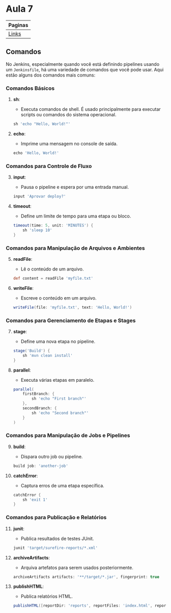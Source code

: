# Aula 7

| Paginas                  |
| ------------------------ |
| [Links](./links_aula.md) |

## Comandos

No Jenkins, especialmente quando você está definindo pipelines usando um `Jenkinsfile`, há uma variedade de comandos que você pode usar. Aqui estão alguns dos comandos mais comuns:

### Comandos Básicos

1. **sh**:

   - Executa comandos de shell. É usado principalmente para executar scripts ou comandos do sistema operacional.

   ```groovy
   sh 'echo "Hello, World!"'
   ```

2. **echo**:
   - Imprime uma mensagem no console de saída.
   ```groovy
   echo 'Hello, World!'
   ```

### Comandos para Controle de Fluxo

3. **input**:

   - Pausa o pipeline e espera por uma entrada manual.

   ```groovy
   input 'Aprovar deploy?'
   ```

4. **timeout**:
   - Define um limite de tempo para uma etapa ou bloco.
   ```groovy
   timeout(time: 5, unit: 'MINUTES') {
       sh 'sleep 10'
   }
   ```

### Comandos para Manipulação de Arquivos e Ambientes

5. **readFile**:

   - Lê o conteúdo de um arquivo.

   ```groovy
   def content = readFile 'myfile.txt'
   ```

6. **writeFile**:
   - Escreve o conteúdo em um arquivo.
   ```groovy
   writeFile(file: 'myfile.txt', text: 'Hello, World!')
   ```

### Comandos para Gerenciamento de Etapas e Stages

7. **stage**:

   - Define uma nova etapa no pipeline.

   ```groovy
   stage('Build') {
       sh 'mvn clean install'
   }
   ```

8. **parallel**:
   - Executa várias etapas em paralelo.
   ```groovy
   parallel(
       firstBranch: {
           sh 'echo "First branch"'
       },
       secondBranch: {
           sh 'echo "Second branch"'
       }
   )
   ```

### Comandos para Manipulação de Jobs e Pipelines

9. **build**:

   - Dispara outro job ou pipeline.

   ```groovy
   build job: 'another-job'
   ```

10. **catchError**:
    - Captura erros de uma etapa específica.
    ```groovy
    catchError {
        sh 'exit 1'
    }
    ```

### Comandos para Publicação e Relatórios

11. **junit**:

    - Publica resultados de testes JUnit.

    ```groovy
    junit 'target/surefire-reports/*.xml'
    ```

12. **archiveArtifacts**:

    - Arquiva artefatos para serem usados posteriormente.

    ```groovy
    archiveArtifacts artifacts: '**/target/*.jar', fingerprint: true
    ```

13. **publishHTML**:
    - Publica relatórios HTML.
    ```groovy
    publishHTML([reportDir: 'reports', reportFiles: 'index.html', reportName: 'HTML Report'])
    ```
